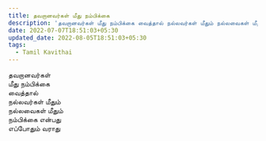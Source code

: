 ```yaml
---
title: தவறானவர்கள் மீது நம்பிக்கை
description: 'தவறானவர்கள் மீது நம்பிக்கை வைத்தால் நல்லவர்கள் மீதும் நல்லவைகள் மீதும்.'
date: 2022-07-07T18:51:03+05:30
updated_date: 2022-08-05T18:51:03+05:30
tags:
  - Tamil Kavithai
---
```


தவறானவர்கள்  
மீது நம்பிக்கை  
வைத்தால்  
நல்லவர்கள் மீதும்  
நல்லவைகள் மீதும்  
நம்பிக்கை என்பது  
எப்போதும் வராது
